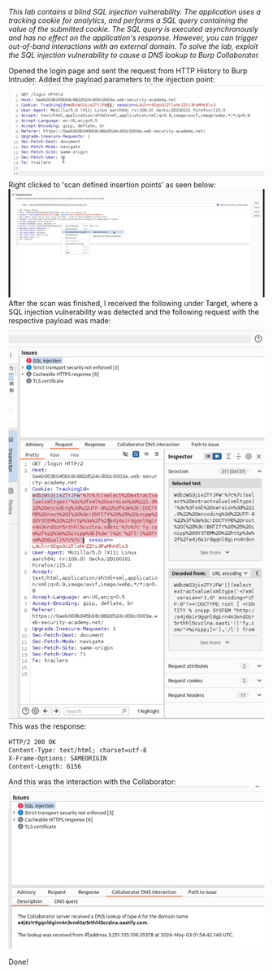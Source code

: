 *This lab contains a blind SQL injection vulnerability. The application uses a tracking cookie for analytics, and performs a SQL query containing the value of the submitted cookie.
The SQL query is executed asynchronously and has no effect on the application's response. However, you can trigger out-of-band interactions with an external domain.
To solve the lab, exploit the SQL injection vulnerability to cause a DNS lookup to Burp Collaborator.*

Opened the login page and sent the request from HTTP History to Burp Intruder. 
Added the payload parameters to the injection point:
![Screenshot 2024-05-03 at 10.01.47 AM 1](images/Screenshot%202024-05-03%20at%2010.01.47%20AM%201.png)
Right clicked to 'scan defined insertion points' as seen below: 
![Screenshot 2024-05-03 at 10.08.20 AM](images/Screenshot%202024-05-03%20at%2010.08.20%20AM.png)
After the scan was finished, I received the following under Target, where a SQL injection vulnerability was detected and the following request with the respective payload was made:
![Screenshot 2024-05-03 at 10.15.38 AM](images/Screenshot%202024-05-03%20at%2010.15.38%20AM.png)
This was the response: 
```Burp 
HTTP/2 200 OK
Content-Type: text/html; charset=utf-8
X-Frame-Options: SAMEORIGIN
Content-Length: 6156
```
And this was the interaction with the Collaborator:
![Screenshot 2024-05-03 at 10.17.46 AM](images/Screenshot%202024-05-03%20at%2010.17.46%20AM.png)

Done!
